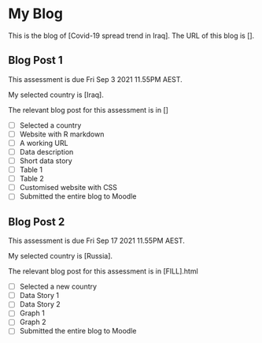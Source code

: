# My Blog


This is the blog of [Covid-19 spread trend in Iraq].
The URL of this blog is [].

## Blog Post 1

This assessment is due Fri Sep 3 2021 11.55PM AEST.

My selected country is [Iraq].

The relevant blog post for this assessment is in []

- [ ] Selected a country
- [ ] Website with R markdown 
- [ ] A working URL
- [ ] Data description
- [ ] Short data story
- [ ] Table 1
- [ ] Table 2
- [ ] Customised website with CSS
- [ ] Submitted the entire blog to Moodle

## Blog Post 2

This assessment is due Fri Sep 17 2021 11.55PM AEST.

My selected country is [Russia].

The relevant blog post for this assessment is in [FILL].html

- [ ] Selected a new country
- [ ] Data Story 1
- [ ] Data Story 2
- [ ] Graph 1
- [ ] Graph 2
- [ ] Submitted the entire blog to Moodle
